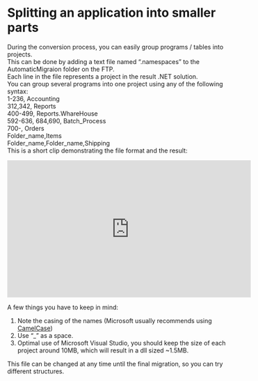 ﻿# Splitting an application into smaller parts

During the conversion process, you can easily group programs / tables into projects.  
This can be done by adding a text file named “<project>.namespaces” to the AutomaticMigraion folder on the FTP.  
Each line in the file represents a project in the result .NET solution.  
You can group several programs into one project using any of the following syntax:  
1-236, Accounting  
312,342, Reports  
400-499, Reports.WhareHouse  
592-636, 684,690, Batch_Process  
700-, Orders  
Folder_name,Items  
Folder_name,Folder_name,Shipping  
This is a short clip demonstrating the file format and the result: 

<iframe width="560" height="315" src="https://www.youtube.com/embed/iM62RuR0_F0" frameborder="0" allowfullscreen></iframe>

A few things you have to keep in mind:
1. Note the casing of the names (Microsoft usually recommends using [CamelCase](https://en.wikipedia.org/wiki/CamelCase))
2. Use “_” as a space.
3. Optimal use of Microsoft Visual Studio, you should keep the size of each project around 10MB, which will result in a dll sized ~1.5MB.  

This file can be changed at any time until the final migration, so you can try different structures.